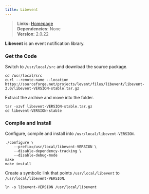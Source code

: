 ```yaml
---
title: Libevent
---
```


> **Links:** [Homepage](http://libevent.org/)  
> **Dependencies:** None  
> **Version:** <span id="version">2.0.22</span>

**Libevent** is an event notification library.


### Get the Code

Switch to `/usr/local/src` and download the source package.

	cd /usr/local/src
	curl --remote-name --location https://sourceforge.net/projects/levent/files/libevent/libevent-2.0/libevent-VERSION-stable.tar.gz

Extract the archive and move into the folder.

	tar -xzvf libevent-VERSION-stable.tar.gz
	cd libevent-VERSION-stable


### Compile and Install

Configure, compile and install into `/usr/local/libevent-VERSION`.

	./configure \
		--prefix=/usr/local/libevent-VERSION \
		--disable-dependency-tracking \
		--disable-debug-mode
	make
	make install

Create a symbolic link that points `/usr/local/libevent` to `/usr/local/libevent-VERSION`.

	ln -s libevent-VERSION /usr/local/libevent
